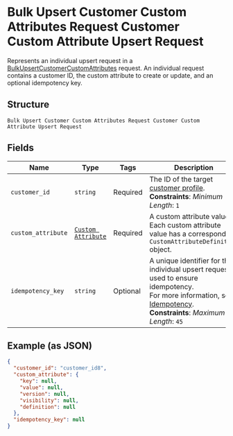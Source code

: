 
# Bulk Upsert Customer Custom Attributes Request Customer Custom Attribute Upsert Request

Represents an individual upsert request in a [BulkUpsertCustomerCustomAttributes](../../doc/api/customer-custom-attributes.md#bulk-upsert-customer-custom-attributes)
request. An individual request contains a customer ID, the custom attribute to create or update,
and an optional idempotency key.

## Structure

`Bulk Upsert Customer Custom Attributes Request Customer Custom Attribute Upsert Request`

## Fields

| Name | Type | Tags | Description |
|  --- | --- | --- | --- |
| `customer_id` | `string` | Required | The ID of the target [customer profile](../../doc/models/customer.md).<br>**Constraints**: *Minimum Length*: `1` |
| `custom_attribute` | [`Custom Attribute`](../../doc/models/custom-attribute.md) | Required | A custom attribute value. Each custom attribute value has a corresponding<br>`CustomAttributeDefinition` object. |
| `idempotency_key` | `string` | Optional | A unique identifier for this individual upsert request, used to ensure idempotency.<br>For more information, see [Idempotency](https://developer.squareup.com/docs/build-basics/common-api-patterns/idempotency).<br>**Constraints**: *Maximum Length*: `45` |

## Example (as JSON)

```json
{
  "customer_id": "customer_id8",
  "custom_attribute": {
    "key": null,
    "value": null,
    "version": null,
    "visibility": null,
    "definition": null
  },
  "idempotency_key": null
}
```

